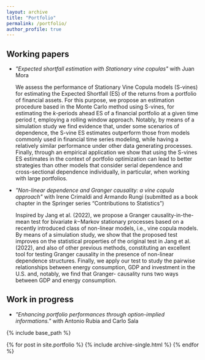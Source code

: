 ```yaml
---
layout: archive
title: "Portfolio"
permalink: /portfolio/
author_profile: true
---
```



## Working papers

- _"Expected shortfall estimation with Stationary vine copulas"_ with Juan Mora

  We assess the performance of Stationary Vine Copula models (S-vines) for estimating the Expected Shortfall (ES) of the returns from a portfolio of financial assets. For this purpose, we propose an estimation procedure based    in the Monte Carlo method using S-vines, for estimating the $k$-periods ahead ES of a financial portfolio at a given time period $t$, employing a rolling window approach. Notably, by means of a simulation study we find         evidence that, under some scenarios of dependence, the S-vine ES estimates outperform those from models commonly used in financial time series modeling, while having a relatively similar performance under other data            generating processes. Finally, through an empirical application we show that using the S-vines ES estimates in the context of portfolio optimization can lead to better strategies than other models that consider serial          dependence and cross-sectional dependence individually, in particular, when working with large portfolios.

- _"Non-linear dependence and Granger causality: a vine copula approach"_ with Irene Crimaldi and Armando Rungi (submitted as a book chapter in the Springer series “Contributions to Statistics”)

  Inspired by Jang et al. (2022), we propose a Granger causality-in-the-mean test for bivariate $k$−Markov stationary processes based on a recently introduced class of non-linear models, i.e., vine copula models. By means of a   simulation study, we show that the proposed test improves on the statistical properties of the original test in Jang et al. (2022), and also of other previous methods, constituting an excellent tool for testing Granger         causality in the presence of non-linear dependence structures. Finally, we apply our test to study the pairwise relationships between energy consumption, GDP and investment in the U.S. and, notably, we find that Granger-       causality runs two ways between GDP and energy consumption.

## Work in progress

- _"Enhancing portfolio performances through option-implied informations."_ with Antonio Rubia and Carlo Sala



{% include base_path %}


{% for post in site.portfolio %}
  {% include archive-single.html %}
{% endfor %}

